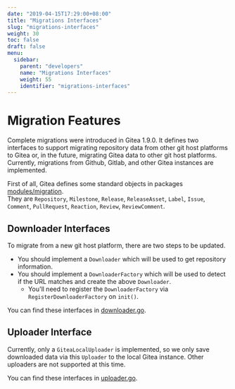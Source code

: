 ```yaml
---
date: "2019-04-15T17:29:00+08:00"
title: "Migrations Interfaces"
slug: "migrations-interfaces"
weight: 30
toc: false
draft: false
menu:
  sidebar:
    parent: "developers"
    name: "Migrations Interfaces"
    weight: 55
    identifier: "migrations-interfaces"
---
```


# Migration Features

Complete migrations were introduced in Gitea 1.9.0. It defines two interfaces to support migrating
repository data from other git host platforms to Gitea or, in the future, migrating Gitea data to other
git host platforms.  
Currently, migrations from Github, Gitlab, and other Gitea instances are implemented.

First of all, Gitea defines some standard objects in packages [modules/migration](https://github.com/go-gitea/gitea/tree/main/modules/migration).  
They are `Repository`, `Milestone`, `Release`, `ReleaseAsset`, `Label`, `Issue`, `Comment`, `PullRequest`, `Reaction`, `Review`, `ReviewComment`.

## Downloader Interfaces

To migrate from a new git host platform, there are two steps to be updated.

- You should implement a `Downloader` which will be used to get repository information.
- You should implement a `DownloaderFactory` which will be used to detect if the URL matches and create the above `Downloader`.
   - You'll need to register the `DownloaderFactory` via `RegisterDownloaderFactory` on `init()`.

You can find these interfaces in [downloader.go](https://github.com/go-gitea/gitea/blob/main/modules/migration/downloader.go).

## Uploader Interface

Currently, only a `GiteaLocalUploader` is implemented, so we only save downloaded
data via this `Uploader` to the local Gitea instance. Other uploaders are not supported at this time.

You can find these interfaces in [uploader.go](https://github.com/go-gitea/gitea/blob/main/modules/migration/uploader.go).

